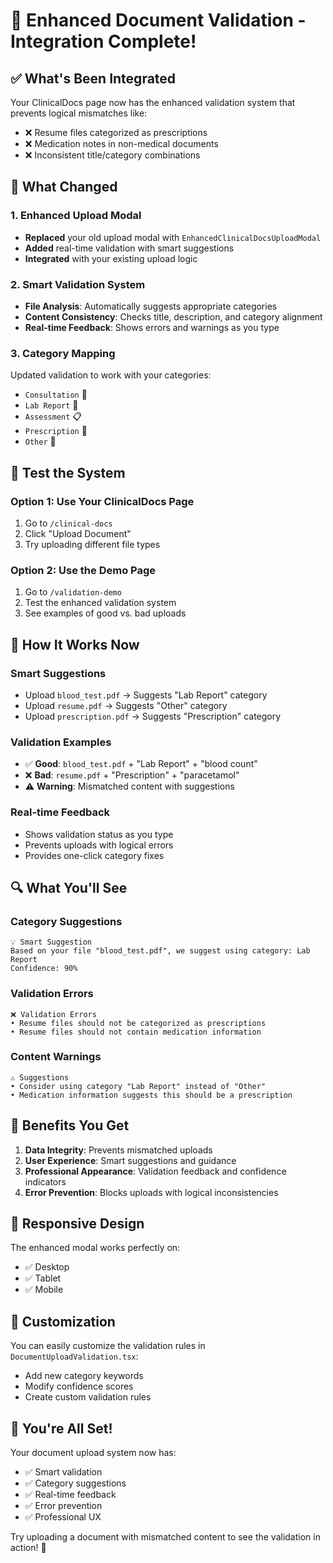# 🚀 Enhanced Document Validation - Integration Complete!

## ✅ **What's Been Integrated**

Your ClinicalDocs page now has the enhanced validation system that prevents logical mismatches like:
- ❌ Resume files categorized as prescriptions
- ❌ Medication notes in non-medical documents
- ❌ Inconsistent title/category combinations

## 🔧 **What Changed**

### **1. Enhanced Upload Modal**
- **Replaced** your old upload modal with `EnhancedClinicalDocsUploadModal`
- **Added** real-time validation with smart suggestions
- **Integrated** with your existing upload logic

### **2. Smart Validation System**
- **File Analysis**: Automatically suggests appropriate categories
- **Content Consistency**: Checks title, description, and category alignment
- **Real-time Feedback**: Shows errors and warnings as you type

### **3. Category Mapping**
Updated validation to work with your categories:
- `Consultation` 🏥
- `Lab Report` 🔬
- `Assessment` 📋
- `Prescription` 💊
- `Other` 📄

## 🧪 **Test the System**

### **Option 1: Use Your ClinicalDocs Page**
1. Go to `/clinical-docs`
2. Click "Upload Document"
3. Try uploading different file types

### **Option 2: Use the Demo Page**
1. Go to `/validation-demo`
2. Test the enhanced validation system
3. See examples of good vs. bad uploads

## 🎯 **How It Works Now**

### **Smart Suggestions**
- Upload `blood_test.pdf` → Suggests "Lab Report" category
- Upload `resume.pdf` → Suggests "Other" category
- Upload `prescription.pdf` → Suggests "Prescription" category

### **Validation Examples**
- ✅ **Good**: `blood_test.pdf` + "Lab Report" + "blood count"
- ❌ **Bad**: `resume.pdf` + "Prescription" + "paracetamol"
- ⚠️ **Warning**: Mismatched content with suggestions

### **Real-time Feedback**
- Shows validation status as you type
- Prevents uploads with logical errors
- Provides one-click category fixes

## 🔍 **What You'll See**

### **Category Suggestions**
```
💡 Smart Suggestion
Based on your file "blood_test.pdf", we suggest using category: Lab Report
Confidence: 90%
```

### **Validation Errors**
```
❌ Validation Errors
• Resume files should not be categorized as prescriptions
• Resume files should not contain medication information
```

### **Content Warnings**
```
⚠️ Suggestions
• Consider using category "Lab Report" instead of "Other"
• Medication information suggests this should be a prescription
```

## 🚀 **Benefits You Get**

1. **Data Integrity**: Prevents mismatched uploads
2. **User Experience**: Smart suggestions and guidance
3. **Professional Appearance**: Validation feedback and confidence indicators
4. **Error Prevention**: Blocks uploads with logical inconsistencies

## 📱 **Responsive Design**

The enhanced modal works perfectly on:
- ✅ Desktop
- ✅ Tablet
- ✅ Mobile

## 🔧 **Customization**

You can easily customize the validation rules in `DocumentUploadValidation.tsx`:
- Add new category keywords
- Modify confidence scores
- Create custom validation rules

## 🎉 **You're All Set!**

Your document upload system now has:
- ✅ Smart validation
- ✅ Category suggestions
- ✅ Real-time feedback
- ✅ Error prevention
- ✅ Professional UX

Try uploading a document with mismatched content to see the validation in action! 🎯
